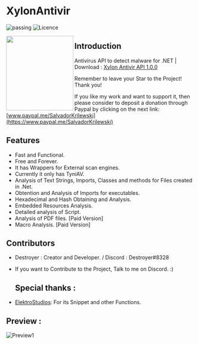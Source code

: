 # XylonAntivir

![passing](https://img.shields.io/badge/build-passing-brightgreen) ![Licence](https://img.shields.io/badge/license-GPL%20(%3E%3D%202)-blue) 


<img align="left" width="180" height="200" src="https://i.ibb.co/B3pMppn/Pngtree-antivirus-icon-4351716-burned.png">




## Introduction
Antivirus API to detect malware for .NET | Download : [Xylon Antivir API 1.0.0](https://github.com/DestroyerDarkNess/XylonAntivir/releases/download/1.0/Xylon.Antivir.API.zip)

Remember to leave your Star to the Project! Thank you!

If you like my work and want to support it, then please consider to deposit a donation through Paypal by clicking on the next link: [www.paypal.me/SalvadorKrilewski](https://www.paypal.me/SalvadorKrilewski)
![]()


## Features

- Fast and Functional.
- Free and Forever.
- It has Wrappers for External scan engines.
- Currently it only has TyniAV.
- Analysis of Text Strings, Imports, Classes and methods for Files created in .Net.
- Obtention and Analysis of Imports for executables.
- Hexadecimal and Hash Obtaining and Analysis.
- Embedded Resources Analysis.
- Detailed analysis of Script.
- Analysis of PDF files. [Paid Version]
- Macro Analysis. [Paid Version]

## Contributors
- Destroyer : Creator and Developer.  / Discord : Destroyer#8328
- If you want to Contribute to the Project, Talk to me on Discord. :)

  ## Special thanks :
- [ElektroStudios](https://github.com/ElektroStudios): For its Snippet and other Functions.

## Preview :

![Preview1](https://i.ibb.co/2yJ1xJn/Preview-Xylon.png)

